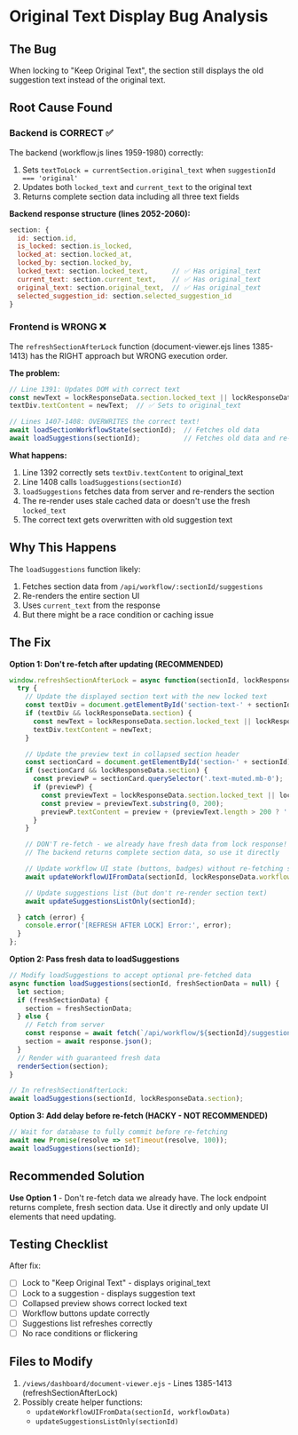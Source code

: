 # Original Text Display Bug Analysis

## The Bug
When locking to "Keep Original Text", the section still displays the old suggestion text instead of the original text.

## Root Cause Found

### Backend is CORRECT ✅
The backend (workflow.js lines 1959-1980) correctly:
1. Sets `textToLock = currentSection.original_text` when `suggestionId === 'original'`
2. Updates both `locked_text` and `current_text` to the original text
3. Returns complete section data including all three text fields

**Backend response structure (lines 2052-2060):**
```javascript
section: {
  id: section.id,
  is_locked: section.is_locked,
  locked_at: section.locked_at,
  locked_by: section.locked_by,
  locked_text: section.locked_text,      // ✅ Has original_text
  current_text: section.current_text,    // ✅ Has original_text
  original_text: section.original_text,  // ✅ Has original_text
  selected_suggestion_id: section.selected_suggestion_id
}
```

### Frontend is WRONG ❌
The `refreshSectionAfterLock` function (document-viewer.ejs lines 1385-1413) has the RIGHT approach but WRONG execution order.

**The problem:**
```javascript
// Line 1391: Updates DOM with correct text
const newText = lockResponseData.section.locked_text || lockResponseData.section.current_text || '';
textDiv.textContent = newText;  // ✅ Sets to original_text

// Lines 1407-1408: OVERWRITES the correct text!
await loadSectionWorkflowState(sectionId);  // Fetches old data
await loadSuggestions(sectionId);           // Fetches old data and re-renders UI
```

**What happens:**
1. Line 1392 correctly sets `textDiv.textContent` to original_text
2. Line 1408 calls `loadSuggestions(sectionId)`
3. `loadSuggestions` fetches data from server and re-renders the section
4. The re-render uses stale cached data or doesn't use the fresh `locked_text`
5. The correct text gets overwritten with old suggestion text

## Why This Happens

The `loadSuggestions` function likely:
1. Fetches section data from `/api/workflow/:sectionId/suggestions`
2. Re-renders the entire section UI
3. Uses `current_text` from the response
4. But there might be a race condition or caching issue

## The Fix

**Option 1: Don't re-fetch after updating (RECOMMENDED)**
```javascript
window.refreshSectionAfterLock = async function(sectionId, lockResponseData) {
  try {
    // Update the displayed section text with the new locked text
    const textDiv = document.getElementById('section-text-' + sectionId);
    if (textDiv && lockResponseData.section) {
      const newText = lockResponseData.section.locked_text || lockResponseData.section.current_text || '';
      textDiv.textContent = newText;
    }

    // Update the preview text in collapsed section header
    const sectionCard = document.getElementById('section-' + sectionId);
    if (sectionCard && lockResponseData.section) {
      const previewP = sectionCard.querySelector('.text-muted.mb-0');
      if (previewP) {
        const previewText = lockResponseData.section.locked_text || lockResponseData.section.current_text || '';
        const preview = previewText.substring(0, 200);
        previewP.textContent = preview + (previewText.length > 200 ? '...' : '');
      }
    }

    // DON'T re-fetch - we already have fresh data from lock response!
    // The backend returns complete section data, so use it directly

    // Update workflow UI state (buttons, badges) without re-fetching section text
    await updateWorkflowUIFromData(sectionId, lockResponseData.workflow);

    // Update suggestions list (but don't re-render section text)
    await updateSuggestionsListOnly(sectionId);

  } catch (error) {
    console.error('[REFRESH AFTER LOCK] Error:', error);
  }
};
```

**Option 2: Pass fresh data to loadSuggestions**
```javascript
// Modify loadSuggestions to accept optional pre-fetched data
async function loadSuggestions(sectionId, freshSectionData = null) {
  let section;
  if (freshSectionData) {
    section = freshSectionData;
  } else {
    // Fetch from server
    const response = await fetch(`/api/workflow/${sectionId}/suggestions`);
    section = await response.json();
  }
  // Render with guaranteed fresh data
  renderSection(section);
}

// In refreshSectionAfterLock:
await loadSuggestions(sectionId, lockResponseData.section);
```

**Option 3: Add delay before re-fetch (HACKY - NOT RECOMMENDED)**
```javascript
// Wait for database to fully commit before re-fetching
await new Promise(resolve => setTimeout(resolve, 100));
await loadSuggestions(sectionId);
```

## Recommended Solution

**Use Option 1** - Don't re-fetch data we already have. The lock endpoint returns complete, fresh section data. Use it directly and only update UI elements that need updating.

## Testing Checklist

After fix:
- [ ] Lock to "Keep Original Text" - displays original_text
- [ ] Lock to a suggestion - displays suggestion text
- [ ] Collapsed preview shows correct locked text
- [ ] Workflow buttons update correctly
- [ ] Suggestions list refreshes correctly
- [ ] No race conditions or flickering

## Files to Modify

1. `/views/dashboard/document-viewer.ejs` - Lines 1385-1413 (refreshSectionAfterLock)
2. Possibly create helper functions:
   - `updateWorkflowUIFromData(sectionId, workflowData)`
   - `updateSuggestionsListOnly(sectionId)`
